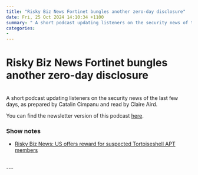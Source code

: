 ```yaml
---
title: "Risky Biz News Fortinet bungles another zero-day disclosure"
date: Fri, 25 Oct 2024 14:10:34 +1100
summary: " A short podcast updating listeners on the security news of the last few days, as prepared by Catalin Cimpanu and read by"
categories: 
- 
---
```

# Risky Biz News Fortinet bungles another zero-day disclosure


<br/>
A short podcast updating listeners on the security news of the last few days, as prepared by Catalin Cimpanu and read by Claire Aird.

You can find the newsletter version of this podcast [here](https://news.risky.biz).

### Show notes

-   [Risky Biz News: US offers reward for suspected Tortoiseshell APT members](https://news.risky.biz/risky-biz-news-us-offers-reward-for-suspected-tortoiseshell-apt-members/)

<br/>
---
